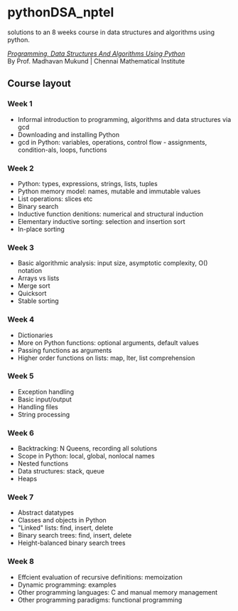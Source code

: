 # pythonDSA_nptel
solutions to an 8 weeks course in data structures and algorithms using python.

*[Programming, Data Structures And Algorithms Using Python](https://onlinecourses.nptel.ac.in/noc22_cs26/preview)* <br>
By Prof. Madhavan Mukund   |   Chennai Mathematical Institute 


## Course layout
### Week 1
- Informal introduction to programming, algorithms and data structures via gcd
- Downloading and installing Python
- gcd in Python: variables, operations, control flow - assignments, condition-als, loops, functions

### Week 2
- Python: types, expressions, strings, lists, tuples
- Python memory model: names, mutable and immutable values
- List operations: slices etc
- Binary search
- Inductive function denitions: numerical and structural induction
- Elementary inductive sorting: selection and insertion sort
- In-place sorting

### Week 3
- Basic algorithmic analysis: input size, asymptotic complexity, O() notation
- Arrays vs lists
- Merge sort
- Quicksort
- Stable sorting

### Week 4
- Dictionaries
- More on Python functions: optional arguments, default values
- Passing functions as arguments
- Higher order functions on lists: map, lter, list comprehension

### Week 5
- Exception handling
- Basic input/output
- Handling files
- String processing

### Week 6
- Backtracking: N Queens, recording all solutions
- Scope in Python: local, global, nonlocal names
- Nested functions
- Data structures: stack, queue
- Heaps

### Week 7
- Abstract datatypes
- Classes and objects in Python
- "Linked" lists: find, insert, delete
- Binary search trees: find, insert, delete
- Height-balanced binary search trees

### Week 8
- Effcient evaluation of recursive definitions: memoization
- Dynamic programming: examples
- Other programming languages: C and manual memory management
- Other programming paradigms: functional programming
